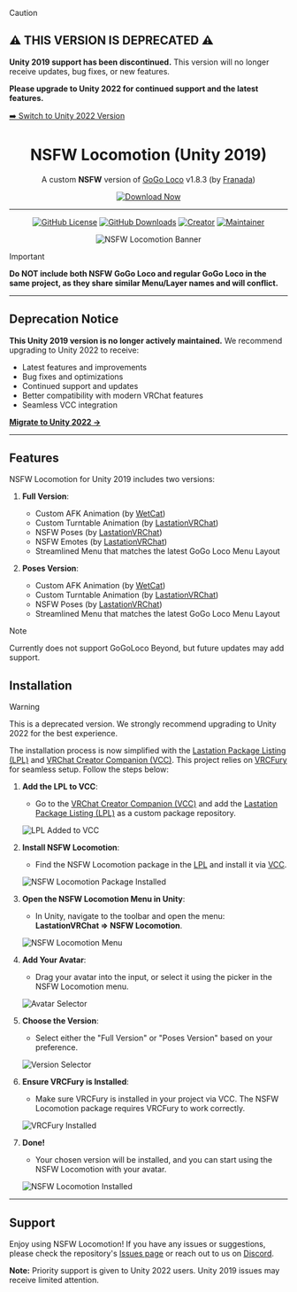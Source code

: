 > [!CAUTION]
> ## ⚠️ THIS VERSION IS DEPRECATED ⚠️
> **Unity 2019 support has been discontinued.** This version will no longer receive updates, bug fixes, or new features.
> 
> **Please upgrade to Unity 2022 for continued support and the latest features.**
> 
> [➡️ Switch to Unity 2022 Version](https://github.com/LastationVRChat/NSFW-Locomotion/tree/2022/VPM)

<div align="center">

# NSFW Locomotion (Unity 2019)

A custom **NSFW** version of [GoGo Loco](https://teeth-fetch-gdl.craft.me/CxY701Ne9Ng5Ev) v1.8.3 (by [Franada](https://twitter.com/franadaVRC))

[![Download Now](https://github.com/LastationVRChat/NSFW-Locomotion/blob/main/media/Download_Button.png)](https://lastationvrchat.github.io/Lastation-Package-Listing/)

---------------------------------------

[![GitHub License](https://img.shields.io/github/license/LastationVRChat/NSFW-Locomotion?style=for-the-badge&labelColor=c92078&color=e33b92)](https://github.com/LastationVRChat/NSFW-Locomotion/blob/main/LICENSE)
[![GitHub Downloads](https://img.shields.io/github/downloads/LastationVRChat/NSFW-Locomotion/total?style=for-the-badge&labelColor=c92078&color=e33b92)](https://github.com/LastationVRChat/NSFW-Locomotion/releases/latest)
[![Creator](https://img.shields.io/badge/Created%20By-Drake-696969?style=for-the-badge&labelColor=c92078&color=e33b92)](https://vrchat.com/home/user/usr_415fe19c-5030-429a-a6af-2121e304010e)
[![Maintainer](https://img.shields.io/badge/Maintained%20By-KuryKat-696969?style=for-the-badge&labelColor=c92078&color=e33b92)](https://vrchat.com/home/user/usr_88edd638-41f7-4b86-81d2-425589e38828)

![NSFW Locomotion Banner](https://github.com/LastationVRChat/NSFW-Locomotion/blob/main/media/NSFWLocomotionBanner.png)

</div>

> [!IMPORTANT]
> **Do NOT include both NSFW GoGo Loco and regular GoGo Loco in the same project, as they share similar Menu/Layer names and will conflict.**

---------------------------------------

## Deprecation Notice

**This Unity 2019 version is no longer actively maintained.** We recommend upgrading to Unity 2022 to receive:
- Latest features and improvements
- Bug fixes and optimizations
- Continued support and updates
- Better compatibility with modern VRChat features
- Seamless VCC integration

**[Migrate to Unity 2022 →](https://github.com/LastationVRChat/NSFW-Locomotion/tree/2022/VPM)**

---------------------------------------

## Features

NSFW Locomotion for Unity 2019 includes two versions:

1. **Full Version**:
   - Custom AFK Animation (by [WetCat](https://wetcat.gumroad.com/))
   - Custom Turntable Animation (by [LastationVRChat](https://github.com/LastationVRChat/))
   - NSFW Poses (by [LastationVRChat](https://github.com/LastationVRChat/))
   - NSFW Emotes (by [LastationVRChat](https://github.com/LastationVRChat/))
   - Streamlined Menu that matches the latest GoGo Loco Menu Layout

2. **Poses Version**:
   - Custom AFK Animation (by [WetCat](https://wetcat.gumroad.com/))
   - Custom Turntable Animation (by [LastationVRChat](https://github.com/LastationVRChat/))
   - NSFW Poses (by [LastationVRChat](https://github.com/LastationVRChat/))
   - Streamlined Menu that matches the latest GoGo Loco Menu Layout

> [!NOTE]
> Currently does not support GoGoLoco Beyond, but future updates may add support.

## Installation

> [!WARNING]
> This is a deprecated version. We strongly recommend upgrading to Unity 2022 for the best experience.

The installation process is now simplified with the [Lastation Package Listing (LPL)](https://lastationvrchat.github.io/Lastation-Package-Listing/) and [VRChat Creator Companion (VCC)](https://vcc.docs.vrchat.com/). This project relies on [VRCFury](https://vrcfury.com/download/) for seamless setup. Follow the steps below:

1. **Add the LPL to VCC**:
   - Go to the [VRChat Creator Companion (VCC)](https://vcc.docs.vrchat.com/) and add the [Lastation Package Listing (LPL)](https://lastationvrchat.github.io/Lastation-Package-Listing/) as a custom package repository.

   ![LPL Added to VCC](https://github.com/LastationVRChat/NSFW-Locomotion/blob/main/media/LPLonVCC.png)

2. **Install NSFW Locomotion**:
   - Find the NSFW Locomotion package in the [LPL](https://lastationvrchat.github.io/Lastation-Package-Listing/) and install it via [VCC](https://vcc.docs.vrchat.com/).

   ![NSFW Locomotion Package Installed](https://github.com/LastationVRChat/NSFW-Locomotion/blob/main/media/NSFWLocoOnVCC.png)

3. **Open the NSFW Locomotion Menu in Unity**:
   - In Unity, navigate to the toolbar and open the menu: **LastationVRChat => NSFW Locomotion**.

   ![NSFW Locomotion Menu](https://github.com/LastationVRChat/NSFW-Locomotion/blob/main/media/NSFWLocoMenu.png)

4. **Add Your Avatar**:
   - Drag your avatar into the input, or select it using the picker in the NSFW Locomotion menu.

   ![Avatar Selector](https://github.com/LastationVRChat/NSFW-Locomotion/blob/main/media/NSFWLocoAviSelector.png)

5. **Choose the Version**:
   - Select either the "Full Version" or "Poses Version" based on your preference.

   ![Version Selector](https://github.com/LastationVRChat/NSFW-Locomotion/blob/main/media/NSFWLocoVerSelector.png)

6. **Ensure VRCFury is Installed**:
   - Make sure VRCFury is installed in your project via VCC. The NSFW Locomotion package requires VRCFury to work correctly.

   ![VRCFury Installed](https://github.com/LastationVRChat/NSFW-Locomotion/blob/main/media/VRCFuryOnVCC.png)

7. **Done!**
   - Your chosen version will be installed, and you can start using the NSFW Locomotion with your avatar.

   ![NSFW Locomotion Installed](https://github.com/LastationVRChat/NSFW-Locomotion/blob/main/media/NSFWLocoInstalled.png)

---------------------------------------

## Support

Enjoy using NSFW Locomotion! If you have any issues or suggestions, please check the repository's [Issues page](https://github.com/LastationVRChat/NSFW-Locomotion/issues) or reach out to us on [Discord](https://discord.gg/lastation).

**Note:** Priority support is given to Unity 2022 users. Unity 2019 issues may receive limited attention.
